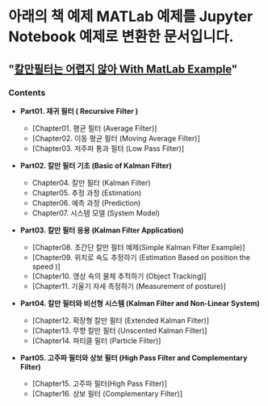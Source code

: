 # 아래의 책 예제 MATLab 예제를 Jupyter Notebook 예제로 변환한 문서입니다.

##  "[칼만필터는 어렵지 않아 With MatLab Example](http://www.yes24.com/Product/Goods/73621194)" 


### Contents
* **Part01. 재귀 필터 ( Recursive Filter )**
  * [Chapter01. 평균 필터 (Average Filter)]
  * [Chapter02. 이동 평균 필터 (Moving Average Filter)]
  * [Chapter03. 저주파 통과 필터 (Low Pass Filter)]


* **Part02. 칼만 필터 기초 (Basic of Kalman Filter)**
  * Chapter04. 칼만 필터 (Kalman Filter)
  * Chapter05. 추정 과정 (Estimation)
  * Chapter06. 예측 과정 (Prediction)
  * Chapter07. 시스템 모델 (System Model)

* **Part03. 칼만 필터 응용 (Kalman Filter Application)**
  * [Chapter08. 초간단 칼만 필터 예제(Simple Kalman Filter Example)]
  * [Chapter09. 위치로 속도 추정하기 (Estimation Based on position the speed )]
  * [Chapter10. 영상 속의 물체 추적하기 (Object Tracking)]
  * [Chapter11. 기울기 자세 측정하기 (Measurement of posture)]  


* **Part04. 칼만 필터와 비선형 시스템 (Kalman Filter and Non-Linear System)**
  * [Chapter12. 확장형 칼만 필터 (Extended Kalman Filter)]
  * [Chapter13. 무향 칼만 필터 (Unscented Kalman Filter)]
  * [Chapter14. 파티클 필터 (Particle Filter)]


* **Part05. 고주파 필터와 상보 필터 (High Pass Filter and Complementary Filter)**
  * [Chapter15. 고주파 필터(High Pass Filter)]
  * [Chapter16. 상보 필터 (Complementary Filter)]
